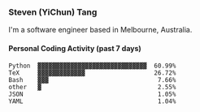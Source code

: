 ### Steven (YiChun) Tang

I'm a software engineer based in Melbourne, Australia.

#### Personal Coding Activity (past 7 days)
```
Python  ▓▓▓▓▓▓▓▓▓▓▓▓▓▓▓▓▓▓▓▓▓▓▓▓▓▓▓▓▓▓  60.99%
TeX     ▓▓▓▓▓▓▓▓▓▓▓▓▓                   26.72%
Bash    ▓▓▓                              7.66%
other   ▓                                2.55%
JSON                                     1.05%
YAML                                     1.04%
```
